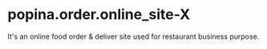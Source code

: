 # popina.order.online_site-X
It's an online food order &amp; deliver site used for restaurant business purpose.
